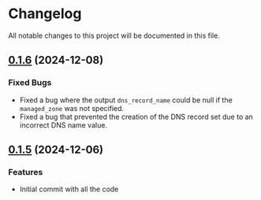 # Changelog

All notable changes to this project will be documented in this file.

## [0.1.6]() (2024-12-08)

### Fixed Bugs

* Fixed a bug where the output `dns_record_name` could be null if the `managed_zone` was not specified.
* Fixed a bug that prevented the creation of the DNS record set due to an incorrect DNS name value.

## [0.1.5]() (2024-12-06)

### Features

* Initial commit with all the code


